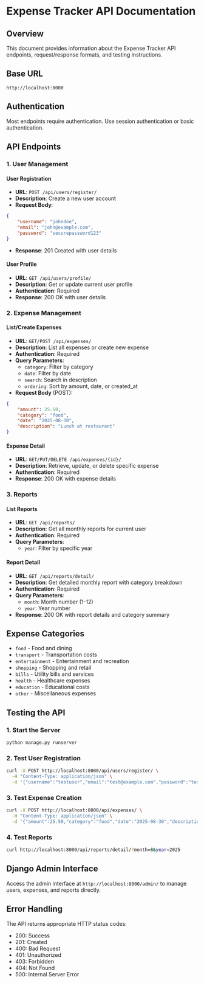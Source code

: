 # Expense Tracker API Documentation

## Overview
This document provides information about the Expense Tracker API endpoints, request/response formats, and testing instructions.

## Base URL
```
http://localhost:8000
```

## Authentication
Most endpoints require authentication. Use session authentication or basic authentication.

## API Endpoints

### 1. User Management

#### User Registration
- **URL**: `POST /api/users/register/`
- **Description**: Create a new user account
- **Request Body**:
```json
{
    "username": "johndoe",
    "email": "john@example.com",
    "password": "securepassword123"
}
```
- **Response**: 201 Created with user details

#### User Profile
- **URL**: `GET /api/users/profile/`
- **Description**: Get or update current user profile
- **Authentication**: Required
- **Response**: 200 OK with user details

### 2. Expense Management

#### List/Create Expenses
- **URL**: `GET/POST /api/expenses/`
- **Description**: List all expenses or create new expense
- **Authentication**: Required
- **Query Parameters**:
  - `category`: Filter by category
  - `date`: Filter by date
  - `search`: Search in description
  - `ordering`: Sort by amount, date, or created_at
- **Request Body** (POST):
```json
{
    "amount": 25.50,
    "category": "food",
    "date": "2025-08-30",
    "description": "Lunch at restaurant"
}
```

#### Expense Detail
- **URL**: `GET/PUT/DELETE /api/expenses/{id}/`
- **Description**: Retrieve, update, or delete specific expense
- **Authentication**: Required
- **Response**: 200 OK with expense details

### 3. Reports

#### List Reports
- **URL**: `GET /api/reports/`
- **Description**: Get all monthly reports for current user
- **Authentication**: Required
- **Query Parameters**:
  - `year`: Filter by specific year

#### Report Detail
- **URL**: `GET /api/reports/detail/`
- **Description**: Get detailed monthly report with category breakdown
- **Authentication**: Required
- **Query Parameters**:
  - `month`: Month number (1-12)
  - `year`: Year number
- **Response**: 200 OK with report details and category summary

## Expense Categories
- `food` - Food and dining
- `transport` - Transportation costs
- `entertainment` - Entertainment and recreation
- `shopping` - Shopping and retail
- `bills` - Utility bills and services
- `health` - Healthcare expenses
- `education` - Educational costs
- `other` - Miscellaneous expenses

## Testing the API

### 1. Start the Server
```bash
python manage.py runserver
```

### 2. Test User Registration
```bash
curl -X POST http://localhost:8000/api/users/register/ \
  -H "Content-Type: application/json" \
  -d '{"username":"testuser","email":"test@example.com","password":"testpass123"}'
```

### 3. Test Expense Creation
```bash
curl -X POST http://localhost:8000/api/expenses/ \
  -H "Content-Type: application/json" \
  -d '{"amount":25.50,"category":"food","date":"2025-08-30","description":"Lunch"}'
```

### 4. Test Reports
```bash
curl http://localhost:8000/api/reports/detail/?month=8&year=2025
```

## Django Admin Interface
Access the admin interface at `http://localhost:8000/admin/` to manage users, expenses, and reports directly.

## Error Handling
The API returns appropriate HTTP status codes:
- 200: Success
- 201: Created
- 400: Bad Request
- 401: Unauthorized
- 403: Forbidden
- 404: Not Found
- 500: Internal Server Error

